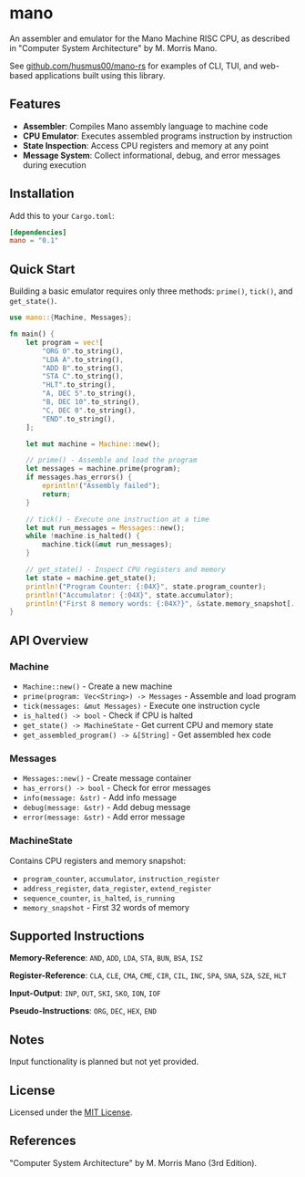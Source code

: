 # mano

An assembler and emulator for the Mano Machine RISC CPU, as described in "Computer System Architecture" by M. Morris Mano.

See [github.com/husmus00/mano-rs](https://github.com/husmus00/mano-rs) for examples of CLI, TUI, and web-based applications built using this library.

## Features

- **Assembler**: Compiles Mano assembly language to machine code
- **CPU Emulator**: Executes assembled programs instruction by instruction
- **State Inspection**: Access CPU registers and memory at any point
- **Message System**: Collect informational, debug, and error messages during execution

## Installation

Add this to your `Cargo.toml`:

```toml
[dependencies]
mano = "0.1"
```

## Quick Start

Building a basic emulator requires only three methods: `prime()`, `tick()`, and `get_state()`.

```rust
use mano::{Machine, Messages};

fn main() {
    let program = vec![
        "ORG 0".to_string(),
        "LDA A".to_string(),
        "ADD B".to_string(),
        "STA C".to_string(),
        "HLT".to_string(),
        "A, DEC 5".to_string(),
        "B, DEC 10".to_string(),
        "C, DEC 0".to_string(),
        "END".to_string(),
    ];

    let mut machine = Machine::new();

    // prime() - Assemble and load the program
    let messages = machine.prime(program);
    if messages.has_errors() {
        eprintln!("Assembly failed");
        return;
    }

    // tick() - Execute one instruction at a time
    let mut run_messages = Messages::new();
    while !machine.is_halted() {
        machine.tick(&mut run_messages);
    }

    // get_state() - Inspect CPU registers and memory
    let state = machine.get_state();
    println!("Program Counter: {:04X}", state.program_counter);
    println!("Accumulator: {:04X}", state.accumulator);
    println!("First 8 memory words: {:04X?}", &state.memory_snapshot[..8]);
}
```

## API Overview

### Machine

- `Machine::new()` - Create a new machine
- `prime(program: Vec<String>) -> Messages` - Assemble and load program
- `tick(messages: &mut Messages)` - Execute one instruction cycle
- `is_halted() -> bool` - Check if CPU is halted
- `get_state() -> MachineState` - Get current CPU and memory state
- `get_assembled_program() -> &[String]` - Get assembled hex code

### Messages

- `Messages::new()` - Create message container
- `has_errors() -> bool` - Check for error messages
- `info(message: &str)` - Add info message
- `debug(message: &str)` - Add debug message
- `error(message: &str)` - Add error message

### MachineState

Contains CPU registers and memory snapshot:
- `program_counter`, `accumulator`, `instruction_register`
- `address_register`, `data_register`, `extend_register`
- `sequence_counter`, `is_halted`, `is_running`
- `memory_snapshot` - First 32 words of memory

## Supported Instructions

**Memory-Reference**: `AND`, `ADD`, `LDA`, `STA`, `BUN`, `BSA`, `ISZ`

**Register-Reference**: `CLA`, `CLE`, `CMA`, `CME`, `CIR`, `CIL`, `INC`, `SPA`, `SNA`, `SZA`, `SZE`, `HLT`

**Input-Output**: `INP`, `OUT`, `SKI`, `SKO`, `ION`, `IOF`

**Pseudo-Instructions**: `ORG`, `DEC`, `HEX`, `END`

## Notes

Input functionality is planned but not yet provided.

## License

Licensed under the [MIT License](LICENSE).

## References

"Computer System Architecture" by M. Morris Mano (3rd Edition).
